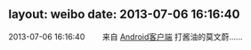 layout: weibo
date: 2013-07-06 16:16:40
---
<meta name="referrer" content="no-referrer" />

2013-07-06 16:16:40  &nbsp;&nbsp;&nbsp;&nbsp;&nbsp;&nbsp; 来自 <a href="http://app.weibo.com/t/feed/c66T5g" rel="nofollow">Android客户端</a>
打酱油的莫文蔚…… ​​​
